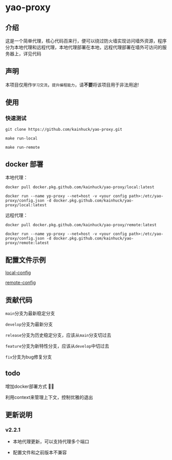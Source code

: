 # yao-proxy



## 介绍

这是一个简单代理，核心代码百来行，便可以绕过防火墙实现访问墙外资源，程序分为本地代理和远程代理，本地代理部署在本地，远程代理部署在墙外可访问的服务器上，详见代码

## 声明

本项目仅用作`学习交流`，`提升编程能力`，请**不要**将该项目用于非法用途!

## 使用

### 快速测试

```
git clone https://github.com/kainhuck/yao-proxy.git
```

```
make run-local
```

```
make run-remote
```

## docker 部署

本地代理：

```
docker pull docker.pkg.github.com/kainhuck/yao-proxy/local:latest

docker run --name yp-proxy --net=host -v <your config path>:/etc/yao-proxy/config.json -d docker.pkg.github.com/kainhuck/yao-proxy/local:latest
```

远程代理：

```
docker pull docker.pkg.github.com/kainhuck/yao-proxy/remote:latest

docker run --name yp-proxy --net=host -v <your config path>:/etc/yao-proxy/config.json -d docker.pkg.github.com/kainhuck/yao-proxy/remote:latest
```

## 配置文件示例

[local-config](cmd/local/res/config.json)

[remote-config](cmd/remote/res/config.json)

## 贡献代码

`main`分支为最新稳定分支

`develop`分支为最新分支

`release`分支为历史稳定分支，应该从`main`分支切过去

`feature`分支为新特性分支，应该从`develop`中切过去

`fix`分支为bug修复分支



## todo

增加docker部署方式 👌🏻

利用context来管理上下文，控制优雅的退出



## 更新说明

### v2.2.1

- 本地代理更新，可以支持代理多个端口

- 配置文件和之前版本不兼容
